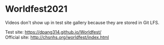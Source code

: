 # Worldfest2021

Videos don't show up in test site gallery because they are stored in Git LFS.

Test site: https://dpang314.github.io/Worldfest/ <br/>
Official site: http://chsnhs.org/worldfest/index.html
